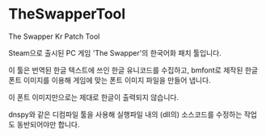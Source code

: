 # TheSwapperTool
The Swapper Kr Patch Tool

Steam으로 출시된 PC 게임 'The Swapper'의 한국어화 패치 툴입니다.

이 툴은 번역된 한글 텍스트에 쓰인 한글 유니코드를 수집하고, bmfont로 제작된 한글 폰트 이미지를 이용해 게임에 맞는 폰트 이미지 파일을 만들어 냅니다.

이 폰트 이미지만으로는 제대로 한글이 출력되지 않습니다.

dnspy와 같은 디컴파일 툴을 사용해 실행파일 내의 (dll의) 소스코드를 수정하는 작업도 동반되어야만 합니다.

